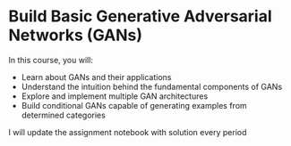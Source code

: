 # Build Basic Generative Adversarial Networks (GANs)

In this course, you will:
- Learn about GANs and their applications
- Understand the intuition behind the fundamental components of GANs
- Explore and implement multiple GAN architectures
- Build conditional GANs capable of generating examples from determined categories

I will update the assignment notebook with solution every period
